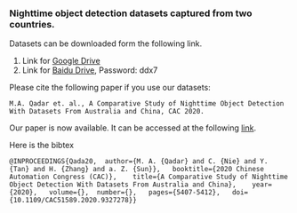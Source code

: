 ### Nighttime object detection datasets captured from two countries.

Datasets can be downloaded form the following link.

1. Link for [Google Drive](https://drive.google.com/drive/folders/15VzonGl-E0CtJJlHkn5y9Qq9Ztqr_WjZ?usp=sharing)
2. Link for [Baidu Drive](https://pan.baidu.com/s/1mEpEXhRpOuLqTZQ6gcwOeA), Password: ddx7

Please cite the following paper if you use our datasets: 

` M.A. Qadar et. al., A Comparative Study of Nighttime Object Detection With Datasets From Australia and China, CAC 2020. `

Our paper is now available. It can be accessed at the following [link](https://ieeexplore.ieee.org/document/9327278). 

Here is the bibtex 


`@INPROCEEDINGS{Qada20,  author={M. A. {Qadar} and C. {Nie} and Y. {Tan} and H. {Zhang} and a. Z. {Sun}},  
booktitle={2020 Chinese Automation Congress (CAC)},   
title={A Comparative Study of Nighttime Object Detection With Datasets From Australia and China},   
year={2020},  
volume={},  number={},  
pages={5407-5412},  
doi={10.1109/CAC51589.2020.9327278}}`


